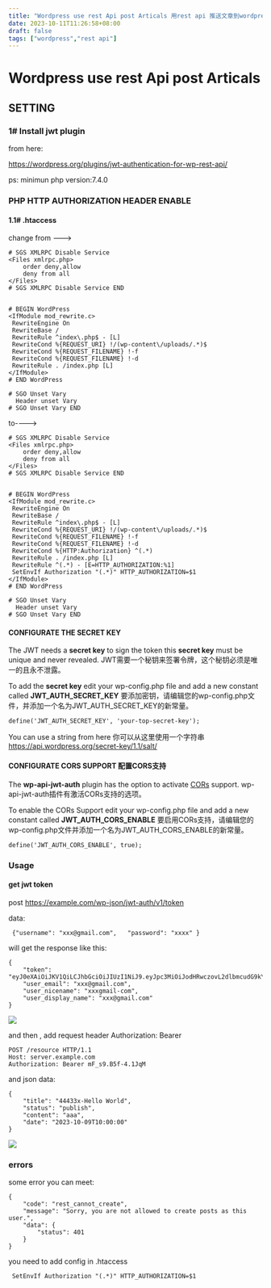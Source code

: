 ```yaml
---
title: "Wordpress use rest Api post Articals 用rest api 推送文章到wordpress"
date: 2023-10-11T11:26:58+08:00
draft: false
tags: ["wordpress","rest api"]
---
```


# Wordpress use rest Api post Articals

## SETTING

### 1# Install jwt plugin

from here:

https://wordpress.org/plugins/jwt-authentication-for-wp-rest-api/



ps: minimun php version:7.4.0

### PHP HTTP AUTHORIZATION HEADER ENABLE 

#### 1.1#    .htaccess 

change from --->

```
# SGS XMLRPC Disable Service
<Files xmlrpc.php>
	order deny,allow
	deny from all
</Files>
# SGS XMLRPC Disable Service END


# BEGIN WordPress
<IfModule mod_rewrite.c>
 RewriteEngine On
 RewriteBase /
 RewriteRule ^index\.php$ - [L]
 RewriteCond %{REQUEST_URI} !/(wp-content\/uploads/.*)$
 RewriteCond %{REQUEST_FILENAME} !-f
 RewriteCond %{REQUEST_FILENAME} !-d
 RewriteRule . /index.php [L]
</IfModule>
# END WordPress

# SGO Unset Vary
  Header unset Vary
# SGO Unset Vary END
```

to---->

```
# SGS XMLRPC Disable Service
<Files xmlrpc.php>
	order deny,allow
	deny from all
</Files>
# SGS XMLRPC Disable Service END


# BEGIN WordPress
<IfModule mod_rewrite.c>
 RewriteEngine On
 RewriteBase /
 RewriteRule ^index\.php$ - [L]
 RewriteCond %{REQUEST_URI} !/(wp-content\/uploads/.*)$
 RewriteCond %{REQUEST_FILENAME} !-f
 RewriteCond %{REQUEST_FILENAME} !-d
 RewriteCond %{HTTP:Authorization} ^(.*)
 RewriteRule . /index.php [L]
 RewriteRule ^(.*) - [E=HTTP_AUTHORIZATION:%1]
 SetEnvIf Authorization "(.*)" HTTP_AUTHORIZATION=$1
</IfModule>
# END WordPress

# SGO Unset Vary
  Header unset Vary
# SGO Unset Vary END

```

#### CONFIGURATE THE SECRET KEY 

The JWT needs a **secret key** to sign the token this **secret key** must be unique and never revealed.
JWT需要一个秘钥来签署令牌，这个秘钥必须是唯一的且永不泄露。

To add the **secret key** edit your wp-config.php file and add a new constant called **JWT_AUTH_SECRET_KEY**
要添加密钥，请编辑您的wp-config.php文件，并添加一个名为JWT_AUTH_SECRET_KEY的新常量。

```
define('JWT_AUTH_SECRET_KEY', 'your-top-secret-key');
```

You can use a string from here  你可以从这里使用一个字符串 https://api.wordpress.org/secret-key/1.1/salt/


#### CONFIGURATE CORS SUPPORT 配置CORS支持

The **wp-api-jwt-auth** plugin has the option to activate [CORs](https://en.wikipedia.org/wiki/Cross-origin_resource_sharing) support.
wp-api-jwt-auth插件有激活CORs支持的选项。

To enable the CORs Support edit your wp-config.php file and add a new constant called **JWT_AUTH_CORS_ENABLE**
要启用CORs支持，请编辑您的wp-config.php文件并添加一个名为JWT_AUTH_CORS_ENABLE的新常量。

```
define('JWT_AUTH_CORS_ENABLE', true);
```



### Usage 

#### get jwt token

post https://example.com/wp-json/jwt-auth/v1/token

data:

```
 {"username": "xxx@gmail.com",   "password": "xxxx" }
```

will get the response like this:

```
{
    "token": "eyJ0eXAiOiJKV1QiLCJhbGciOiJIUzI1NiJ9.eyJpc3MiOiJodHRwczovL2dlbmcudG9kYXkiLCJpYXQiOjE2OTY5OTE0NjIsIm5iZiI6MTY5Njk5MTQ2MiwiZXhwIjoxNjk3NTk2MjYyLCJkYXRhIjp7InVzZXIiOnsiaWQiOiIxIn19fQ.VxdjEmKdqZShrHqzponvgHmHnp1HpkJaIgOqMj7G6Ggxxx",
    "user_email": "xxx@gmail.com",
    "user_nicename": "xxxgmail-com",
    "user_display_name": "xxx@gmail.com"
}
```

![](https://imagedelivery.net/L3derMyVP1V9uWRu-KGKdg/c3bbf81a-deaf-440a-d1fe-c83fd0a0a400/public)





and then , add request header Authorization: Bearer 

```
POST /resource HTTP/1.1
Host: server.example.com
Authorization: Bearer mF_s9.B5f-4.1JqM
```

and json data:

```
{
	"title": "44433x-Hello World",
	"status": "publish", 
	"content": "aaa", 
	"date": "2023-10-09T10:00:00"
}
```

![](https://imagedelivery.net/L3derMyVP1V9uWRu-KGKdg/0948fcda-1fdd-4f42-68b5-9822016e7e00/public)

### errors



some error you can meet:

```
{
    "code": "rest_cannot_create",
    "message": "Sorry, you are not allowed to create posts as this user.",
    "data": {
        "status": 401
    }
}

```

you need to add config in .htaccess

```
 SetEnvIf Authorization "(.*)" HTTP_AUTHORIZATION=$1
```

